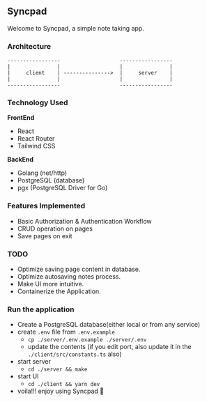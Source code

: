 ## Syncpad
Welcome to Syncpad, a simple note taking app.

### Architecture
```
-----------------                   -----------------                                                                                          
|               |                   |               |                                                                                          
|     client    | --------------->  |     server    |                                                                                                           
|               |                   |               |                                                                                          
-----------------                   -----------------                                                                                          
```

### Technology Used

**FrontEnd**
- React
- React Router
- Tailwind CSS

**BackEnd**
- Golang (net/http)
- PostgreSQL (database)
- pgx (PostgreSQL Driver for Go)

### Features Implemented
- Basic Authorization & Authentication Workflow
- CRUD operation on pages
- Save pages on exit

### TODO
- Optimize saving page content in database.
- Optimize autosaving notes process.
- Make UI more intuitive.
- Containerize the Application.

### Run the application
- Create a PostgreSQL database(either local or from any service)
- create `.env` file from `.env.example`
    - `cp ./server/.env.example ./server/.env`
    - update the contents (if you edit port, also update it in the `./client/src/constants.ts` also)
- start server
    - `cd ./server && make`
- start UI 
    - `cd ./client && yarn dev`
- voila!!! enjoy using Syncpad 🎉 
